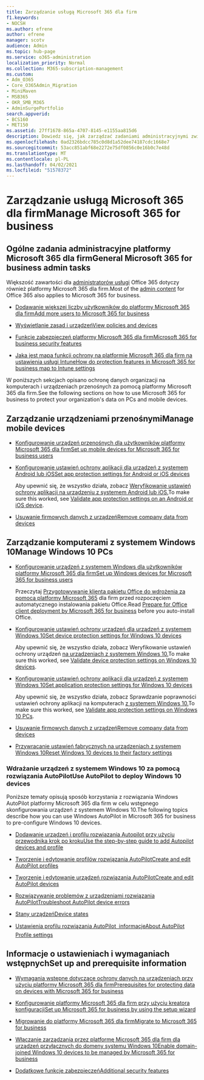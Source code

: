 ```yaml
---
title: Zarządzanie usługą Microsoft 365 dla firm
f1.keywords:
- NOCSH
ms.author: efrene
author: efrene
manager: scotv
audience: Admin
ms.topic: hub-page
ms.service: o365-administration
localization_priority: Normal
ms.collection: M365-subscription-management
ms.custom:
- Adm_O365
- Core_O365Admin_Migration
- MiniMaven
- MSB365
- OKR_SMB_M365
- AdminSurgePortfolio
search.appverid:
- BCS160
- MET150
ms.assetid: 27ff1678-865a-4707-8145-e1155aa815d6
description: Dowiedz się, jak zarządzać zadaniami administracyjnymi związanymi z usługą Microsoft 365 dla firm, urządzeniami przenośnymi, komputerami z systemem Windows 10 i wieloma takimi zadaniami.
ms.openlocfilehash: 0ad2326bdcc785c0d8d1a52dee74187cdc1668e7
ms.sourcegitcommit: 53acc851abf68e2272e75df0856c0e16b0c7e48d
ms.translationtype: MT
ms.contentlocale: pl-PL
ms.lasthandoff: 04/02/2021
ms.locfileid: "51578372"
---
```

# <a name="manage-microsoft-365-for-business"></a><span data-ttu-id="d5dc7-103">Zarządzanie usługą Microsoft 365 dla firm</span><span class="sxs-lookup"><span data-stu-id="d5dc7-103">Manage Microsoft 365 for business</span></span>

## <a name="general-microsoft-365-for-business-admin-tasks"></a><span data-ttu-id="d5dc7-104">Ogólne zadania administracyjne platformy Microsoft 365 dla firm</span><span class="sxs-lookup"><span data-stu-id="d5dc7-104">General Microsoft 365 for business admin tasks</span></span>

<span data-ttu-id="d5dc7-105">Większość zawartości dla [administratorów usługi](/office365/admin/admin-home) Office 365 dotyczy również platformy Microsoft 365 dla firm.</span><span class="sxs-lookup"><span data-stu-id="d5dc7-105">Most of the [admin content](/office365/admin/admin-home) for Office 365 also applies to Microsoft 365 for business.</span></span>

- [<span data-ttu-id="d5dc7-106">Dodawanie większej liczby użytkowników do platformy Microsoft 365 dla firm</span><span class="sxs-lookup"><span data-stu-id="d5dc7-106">Add more users to Microsoft 365 for business</span></span>](../admin/add-users/add-users.md)
    
- [<span data-ttu-id="d5dc7-107">Wyświetlanie zasad i urządzeń</span><span class="sxs-lookup"><span data-stu-id="d5dc7-107">View policies and devices</span></span>](view-policies-and-devices.md)
    
- [<span data-ttu-id="d5dc7-108">Funkcje zabezpieczeń platformy Microsoft 365 dla firm</span><span class="sxs-lookup"><span data-stu-id="d5dc7-108">Microsoft 365 for business security features</span></span>](security-features.md)
    
- [<span data-ttu-id="d5dc7-109">Jaka jest mapa funkcji ochrony na platformie Microsoft 365 dla firm na ustawienia usługi Intune</span><span class="sxs-lookup"><span data-stu-id="d5dc7-109">How do protection features in Microsoft 365 for business map to Intune settings</span></span>](map-protection-features-to-intune-settings.md)
    
<span data-ttu-id="d5dc7-110">W poniższych sekcjach opisano ochronę danych organizacji na komputerach i urządzeniach przenośnych za pomocą platformy Microsoft 365 dla firm.</span><span class="sxs-lookup"><span data-stu-id="d5dc7-110">See the following sections on how to use Microsoft 365 for business to protect your organization's data on PCs and mobile devices.</span></span>
  
## <a name="manage-mobile-devices"></a><span data-ttu-id="d5dc7-111">Zarządzanie urządzeniami przenośnymi</span><span class="sxs-lookup"><span data-stu-id="d5dc7-111">Manage mobile devices</span></span>

- [<span data-ttu-id="d5dc7-112">Konfigurowanie urządzeń przenośnych dla użytkowników platformy Microsoft 365 dla firm</span><span class="sxs-lookup"><span data-stu-id="d5dc7-112">Set up mobile devices for Microsoft 365 for business users</span></span>](set-up-mobile-devices.md)
    
- [<span data-ttu-id="d5dc7-113">Konfigurowanie ustawień ochrony aplikacji dla urządzeń z systemem Android lub iOS</span><span class="sxs-lookup"><span data-stu-id="d5dc7-113">Set app protection settings for Android or iOS devices</span></span>](app-protection-settings-for-android-and-ios.md)
    
    <span data-ttu-id="d5dc7-114">Aby upewnić się, że wszystko działa, zobacz [Weryfikowanie ustawień ochrony aplikacji na urządzeniu z systemem Android lub iOS.](validate-settings-on-android-or-ios.md)</span><span class="sxs-lookup"><span data-stu-id="d5dc7-114">To make sure this worked, see [Validate app protection settings on an Android or iOS device](validate-settings-on-android-or-ios.md).</span></span> 
    
- [<span data-ttu-id="d5dc7-115">Usuwanie firmowych danych z urządzeń</span><span class="sxs-lookup"><span data-stu-id="d5dc7-115">Remove company data from devices</span></span>](remove-company-data.md)
    
## <a name="manage-windows-10-pcs"></a><span data-ttu-id="d5dc7-116">Zarządzanie komputerami z systemem Windows 10</span><span class="sxs-lookup"><span data-stu-id="d5dc7-116">Manage Windows 10 PCs</span></span>

- [<span data-ttu-id="d5dc7-117">Konfigurowanie urządzeń z systemem Windows dla użytkowników platformy Microsoft 365 dla firm</span><span class="sxs-lookup"><span data-stu-id="d5dc7-117">Set up Windows devices for Microsoft 365 for business users</span></span>](set-up-windows-devices.md)

    <span data-ttu-id="d5dc7-118">Przeczytaj [Przygotowywanie klienta pakietu Office do wdrożenia za pomocą platformy Microsoft 365](prepare-for-office-client-deployment.md) dla firm przed rozpoczęciem automatycznego instalowania pakietu Office.</span><span class="sxs-lookup"><span data-stu-id="d5dc7-118">Read [Prepare for Office client deployment by Microsoft 365 for business](prepare-for-office-client-deployment.md) before you auto-install Office.</span></span> 
    
- [<span data-ttu-id="d5dc7-119">Konfigurowanie ustawień ochrony urządzeń dla urządzeń z systemem Windows 10</span><span class="sxs-lookup"><span data-stu-id="d5dc7-119">Set device protection settings for Windows 10 devices</span></span>](protection-settings-for-windows-10-pcs.md)
    
    <span data-ttu-id="d5dc7-120">Aby upewnić się, że wszystko działa, zobacz Weryfikowanie ustawień ochrony urządzeń [na urządzeniach z systemem Windows 10.](validate-settings-on-windows-10-pcs.md)</span><span class="sxs-lookup"><span data-stu-id="d5dc7-120">To make sure this worked, see [Validate device protection settings on Windows 10 devices](validate-settings-on-windows-10-pcs.md).</span></span> 
    
- [<span data-ttu-id="d5dc7-121">Konfigurowanie ustawień ochrony aplikacji dla urządzeń z systemem Windows 10</span><span class="sxs-lookup"><span data-stu-id="d5dc7-121">Set application protection settings for Windows 10 devices</span></span>](protection-settings-for-windows-10-devices.md)
    
    <span data-ttu-id="d5dc7-122">Aby upewnić się, że wszystko działa, zobacz Sprawdzanie poprawności ustawień ochrony aplikacji na komputerach [z systemem Windows 10.](validate-protection-settings-on-windows-10-pcs.md)</span><span class="sxs-lookup"><span data-stu-id="d5dc7-122">To make sure this worked, see [Validate app protection settings on Windows 10 PCs](validate-protection-settings-on-windows-10-pcs.md).</span></span> 
    
- [<span data-ttu-id="d5dc7-123">Usuwanie firmowych danych z urządzeń</span><span class="sxs-lookup"><span data-stu-id="d5dc7-123">Remove company data from devices</span></span>](remove-company-data.md)
    
- [<span data-ttu-id="d5dc7-124">Przywracanie ustawień fabrycznych na urządzeniach z systemem Windows 10</span><span class="sxs-lookup"><span data-stu-id="d5dc7-124">Reset Windows 10 devices to their factory settings</span></span>](reset-devices-to-factory-settings.md)
    
### <a name="use-autopilot-to-deploy-windows-10-devices"></a><span data-ttu-id="d5dc7-125">Wdrażanie urządzeń z systemem Windows 10 za pomocą rozwiązania AutoPilot</span><span class="sxs-lookup"><span data-stu-id="d5dc7-125">Use AutoPilot to deploy Windows 10 devices</span></span>

<span data-ttu-id="d5dc7-126">Poniższe tematy opisują sposób korzystania z rozwiązania Windows AutoPilot platformy Microsoft 365 dla firm w celu wstępnego skonfigurowania urządzeń z systemem Windows 10.</span><span class="sxs-lookup"><span data-stu-id="d5dc7-126">The following topics describe how you can use Windows AutoPilot in Microsoft 365 for business to pre-configure Windows 10 devices.</span></span>
  
- [<span data-ttu-id="d5dc7-127">Dodawanie urządzeń i profilu rozwiązania Autopilot przy użyciu przewodnika krok po kroku</span><span class="sxs-lookup"><span data-stu-id="d5dc7-127">Use the step-by-step guide to add Autopilot devices and profile</span></span>](add-autopilot-devices-and-profile.md)
    
- [<span data-ttu-id="d5dc7-128">Tworzenie i edytowanie profilów rozwiązania AutoPilot</span><span class="sxs-lookup"><span data-stu-id="d5dc7-128">Create and edit AutoPilot profiles</span></span>](create-and-edit-autopilot-profiles.md)
    
- [<span data-ttu-id="d5dc7-129">Tworzenie i edytowanie urządzeń rozwiązania AutoPilot</span><span class="sxs-lookup"><span data-stu-id="d5dc7-129">Create and edit AutoPilot devices</span></span>](create-and-edit-autopilot-devices.md)
    
- [<span data-ttu-id="d5dc7-130">Rozwiązywanie problemów z urządzeniami rozwiązania AutoPilot</span><span class="sxs-lookup"><span data-stu-id="d5dc7-130">Troubleshoot AutoPilot device errors</span></span>](troubleshoot-autopilot-errors.md)
    
- [<span data-ttu-id="d5dc7-131">Stany urządzeń</span><span class="sxs-lookup"><span data-stu-id="d5dc7-131">Device states</span></span>](device-states.md)
    
- [<span data-ttu-id="d5dc7-132">Ustawienia profilu rozwiązania AutoPilot  informacje</span><span class="sxs-lookup"><span data-stu-id="d5dc7-132">About AutoPilot Profile settings</span></span>](autopilot-profile-settings.md)
    
## <a name="set-up-and-prerequisite-information"></a><span data-ttu-id="d5dc7-133">Informacje o ustawieniach i wymaganiach wstępnych</span><span class="sxs-lookup"><span data-stu-id="d5dc7-133">Set up and prerequisite information</span></span>

- [<span data-ttu-id="d5dc7-134">Wymagania wstępne dotyczące ochrony danych na urządzeniach przy użyciu platformy Microsoft 365 dla firm</span><span class="sxs-lookup"><span data-stu-id="d5dc7-134">Prerequisites for protecting data on devices with Microsoft 365 for business</span></span>](pre-requisites-for-data-protection.md)
    
- [<span data-ttu-id="d5dc7-135">Konfigurowanie platformy Microsoft 365 dla firm przy użyciu kreatora konfiguracji</span><span class="sxs-lookup"><span data-stu-id="d5dc7-135">Set up Microsoft 365 for business by using the setup wizard</span></span>](set-up.md)
    
- [<span data-ttu-id="d5dc7-136">Migrowanie do platformy Microsoft 365 dla firm</span><span class="sxs-lookup"><span data-stu-id="d5dc7-136">Migrate to Microsoft 365 for business</span></span>](migrate-to-microsoft-365-business.md)
    
- [<span data-ttu-id="d5dc7-137">Włączanie zarządzania przez platformę Microsoft 365 dla firm dla urządzeń przyłącznych do domeny systemu Windows 10</span><span class="sxs-lookup"><span data-stu-id="d5dc7-137">Enable domain-joined Windows 10 devices to be managed by Microsoft 365 for business</span></span>](manage-windows-devices.md)
    
- [<span data-ttu-id="d5dc7-138">Dodatkowe funkcje zabezpieczeń</span><span class="sxs-lookup"><span data-stu-id="d5dc7-138">Additional security features</span></span>](security-features.md#additional-security-features)